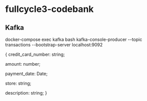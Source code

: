 # fullcycle3-codebank

## Kafka

docker-compose exec kafka bash
kafka-console-producer --topic transactions --bootstrap-server localhost:9092

{
   credit_card_number: string;

   amount: number;

   payment_date: Date;

   store: string;

   description: string;
}
